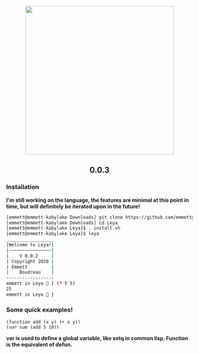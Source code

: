 <div align="center"><img src="https://github.com/emmettgb/Leya/blob/master/Leya_Round.png" width="400" /><h2>0.0.3</h2></div>



### Installation
**I'm still working on the language, the features are minimal at this point in time, but will definitely be iterated upon in the future!**
```bash
[emmett@emmett-kabylake Downloads] git clone https://github.com/emmettgb/Leya
[emmett@emmett-kabylake Downloads] cd Leya
[emmett@emmett-kabylake Leya]$ . install.sh
[emmett@emmett-kabylake Leya]$ leya
__________________
|Welcome to Leya!|
|~~~~~~~~~~~~~~~~|
|    V 0.0.2     |
| Copyright 2020 |
| Emmett         |
|    Boudreau    |
------------------
emmett in Leya 🦩 } (* 5 5)
25
emmett in Leya 🦩 } 
```
### Some quick examples!
```clisp
(function add (x y) (+ x y))
(var sum (add 5 10))
```
**var is used to define a global variable, like setq in common lisp. Function is the equivalent of defun.**
